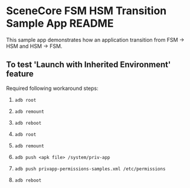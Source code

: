 # SceneCore FSM HSM Transition Sample App README

This sample app demonstrates how an application transition from FSM -> HSM
and HSM -> FSM.

## To test 'Launch with Inherited Environment' feature

Required following workaround steps:

1.  `adb root`

1.  `adb remount`

1.  `adb reboot`

1.  `adb root`

1.  `adb remount`

1.  `adb push <apk file> /system/priv-app`

1.  `adb push privapp-permissions-samples.xml /etc/permissions`

1.  `adb reboot`